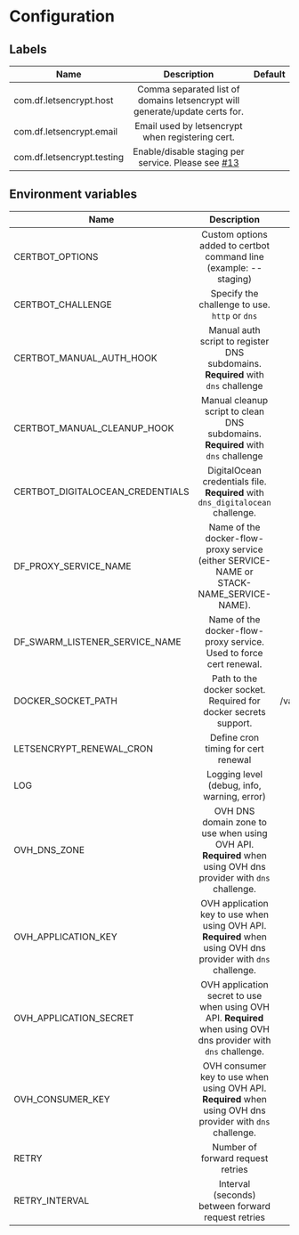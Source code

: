 # Configuration

## Labels

| Name                           |      Description                                                                       | Default   |
|--------------------------------|:--------------------------------------------------------------------------------------:|----------:|
| com.df.letsencrypt.host        | Comma separated list of domains letsencrypt will generate/update certs for.            |           |
| com.df.letsencrypt.email       | Email used by letsencrypt when registering cert.                                       |           |
| com.df.letsencrypt.testing     | Enable/disable staging per service. Please see [#13](https://github.com/n1b0r/docker-flow-proxy-letsencrypt/pull/13) |           |


## Environment variables

| Name                           |      Description                                                                       | Default   |
|--------------------------------|:--------------------------------------------------------------------------------------:|----------:|
| CERTBOT_OPTIONS                | Custom options added to certbot command line (example: --staging)                      |           |
| CERTBOT_CHALLENGE              | Specify the challenge to use. `http` or `dns`                                          | http      |
| CERTBOT_MANUAL_AUTH_HOOK       | Manual auth script to register DNS subdomains. **Required** with `dns` challenge       |           |
| CERTBOT_MANUAL_CLEANUP_HOOK    | Manual cleanup script to clean DNS subdomains. **Required** with `dns` challenge       |           |
| CERTBOT_DIGITALOCEAN_CREDENTIALS    | DigitalOcean credentials file. **Required** with `dns_digitalocean` challenge.       |           |
| DF_PROXY_SERVICE_NAME          | Name of the docker-flow-proxy service (either SERVICE-NAME or STACK-NAME_SERVICE-NAME).| proxy     |
| DF_SWARM_LISTENER_SERVICE_NAME | Name of the docker-flow-proxy service. Used to force cert renewal.                     | swarm-listener |
| DOCKER_SOCKET_PATH             | Path to the docker socket. Required for docker secrets support.                        | /var/run/docker.sock      |
| LETSENCRYPT_RENEWAL_CRON       | Define cron timing for cert renewal                                                    | 30 2 * * * |
| LOG                            | Logging level (debug, info, warning, error)                                            | info      |
| OVH_DNS_ZONE                   | OVH DNS domain zone to use when using OVH API. **Required** when using OVH dns provider with `dns` challenge.                                         |           |
| OVH_APPLICATION_KEY            | OVH application key to use when using OVH API. **Required** when using OVH dns provider with `dns` challenge.                                         |           |
| OVH_APPLICATION_SECRET         | OVH application secret to use when using OVH API. **Required** when using OVH dns provider with `dns` challenge.                                      |           |
| OVH_CONSUMER_KEY               | OVH consumer key to use when using OVH API. **Required** when using OVH dns provider with `dns` challenge.                                      |           |
| RETRY                          | Number of forward request retries                                                      | 10        |
| RETRY_INTERVAL                 | Interval (seconds) between forward request retries                                     | 5         |
